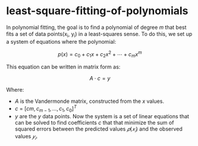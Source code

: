 # least-square-fitting-of-polynomials

In polynomial fitting, the goal is to find a polynomial of degree 𝑚
that best fits a set of data points(x<sub>i</sub>, y<sub>i</sub>) in a least-squares sense.
To do this, we set up a system of equations where the polynomial:
```math
p(x) = c_0 + c_1 x + c_2 x^2 + \cdots + c_m x^m 
```
This equation can be written in matrix form as:
```math
A⋅c=y
```
Where:
- $A$ is the Vandermonde matrix, constructed from the *x* values.
- $c$ = $[cm, c_{m-1},…,c_1,c_0]^T$
- $y$ are the *y* data points.
Now the system is a set of linear equations that can be solved
to find coefficients $c$ that that minimize the sum of squared errors between the predicted values 
$𝑝(𝑥_𝑖)$  and the observed values $𝑦_𝑖$.

